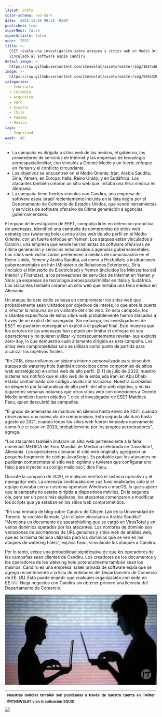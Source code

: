 ```yaml
---
layout: posts
color-schema: red-dark
date: '2021-11-29 09:50 -0500'
published: true
superNews: false
superArticle: false
year: '2021'
title: >-
  ESET revela una investigación sobre ataques a sitios web en Medio Oriente
  vinculado al software espía Candiru
detail-image: >-
  https://raw.githubusercontent.com/itnewslat/assets/master/img/1024x680/Ciberatacantes-g.jpg
image: >-
  https://raw.githubusercontent.com/itnewslat/assets/master/img/540x320/Ciberatacantes-p.jpg
categories:
  - Venezuela
  - Colombia
  - Argentina
  - Perú
  - Ecuador
  - Chile
  - Panama
  - Mexico
tags:
  - Seguridad
week: '48'
---
```

- La campaña es dirigida a sitios web de los medios, el gobierno, los proveedores de servicios de Internet y las empresas de tecnología aeroespacial/militar, con vínculos a Oriente Medio y un fuerte enfoque en Yemen y el conflicto circundante.
- Los objetivos se encuentran en el Medio Oriente: Irán, Arabia Saudita, Siria, Yemen; en Europa: Italia, Reino Unido; y en Sudáfrica. Los atacantes también crearon un sitio web que imitaba una feria médica en Alemania.
- La campaña tiene fuertes vínculos con Candiru, una empresa de software espía israelí recientemente incluida en la lista negra por el Departamento de Comercio de Estados Unidos, que vende herramientas y servicios de software ofensivo de última generación a agencias gubernamentales.


El equipo de investigación de ESET, compañía líder en detección proactiva de amenazas, identificó una campaña de compromiso de sitios web estratégicos (watering hole) contra sitios web de alto perfil en el Medio Oriente, con un fuerte enfoque en Yemen. Los ataques están vinculados a Candiru, una empresa que vende herramientas de software ofensivas de última generación y servicios relacionados a agencias gubernamentales. Los sitios web victimizados pertenecen a medios de comunicación en el Reino Unido, Yemen y Arabia Saudita, así como a Hezbollah; a instituciones gubernamentales en Irán (Ministerio de Relaciones Exteriores), Siria (incluido el Ministerio de Electricidad) y Yemen (incluidos los Ministerios del Interior y Finanzas); a los proveedores de servicios de Internet en Yemen y Siria; ya empresas de tecnología aeroespacial/militar en Italia y Sudáfrica. Los atacantes también crearon un sitio web que imitaba una feria médica en Alemania.

Un ataque de este estilo se basa en comprometer los sitios web que probablemente sean visitados por objetivos de interés, lo que abre la puerta a infectar la máquina de un visitante del sitio web. En esta campaña, los visitantes específicos de estos sitios web probablemente fueron atacados a través de un exploit del navegador. Sin embargo, los investigadores de ESET no pudieron conseguir un exploit o el payload final. Esto muestra que los actores de las amenazas han optado por limitar el enfoque de sus operaciones y no quieren utilizar -y consecuentemente revelar- sus exploits zero-day, lo que demuestra cuán altamente dirigida es esta campaña. Los sitios web comprometidos solo se utilizan como punto de partida para alcanzar los objetivos finales.

“En 2018, desarrollamos un sistema interno personalizado para descubrir ataques de watering hole (también conocidos como compromiso de sitios web estratégicos) en sitios web de alto perfil.  El 11 de julio de 2020, nuestro sistema nos notificó que el sitio web de la embajada iraní en Abu Dhabi estaba contaminado con código JavaScript malicioso. Nuestra curiosidad se despertó por la naturaleza de alto perfil del sitio web objetivo, y en las siguientes semanas notamos que otros sitios web con conexiones a Oriente Medio también fueron objetivo ”, dice el investigador de ESET Matthieu Faou, quien descubrió las campañas.

“El grupo de amenazas se mantuvo en silencio hasta enero de 2021, cuando observamos una nueva ola de compromisos. Esta segunda ola duró hasta agosto de 2021, cuando todos los sitios web fueron limpiados nuevamente como fue el caso en 2020, probablemente por los propios perpetradores”, agrega.

“Los atacantes también imitaron un sitio web perteneciente a la feria comercial MEDICA del Foro Mundial de Medicina celebrada en Düsseldorf, Alemania. Los operadores clonaron el sitio web original y agregaron un pequeño fragmento de código JavaScript. Es probable que los atacantes no pudieran comprometer el sitio web legítimo y tuvieran que configurar uno falso para inyectar su código malicioso”, dice Faou.

Durante la campaña de 2020, el malware verificó el sistema operativo y el navegador web. La amenaza continuaba con sus funcionalidades solo si el equipo contaba con un sistema operativo Windows o macOS, lo que sugiere que la campaña no estaba dirigida a dispositivos móviles. En la segunda ola, para ser un poco más sigilosos, los atacantes comenzaron a modificar los scripts que ya estaban en los sitios web comprometidos.

“En una entrada de blog sobre Candiru de Citizen Lab en la Universidad de Toronto, la sección llamada '¿Un clúster vinculado a Arabia Saudita? 'Menciona un documento de spearphishing que se cargó en VirusTotal y en varios dominios operados por los atacantes. Los nombres de dominio son variaciones de acortadores de URL genuinos y sitios web de análisis web, que es la misma técnica utilizada para los dominios que se ven en los ataques de watering holes”, explica Faou, vinculando los ataques a Candiru.

Por lo tanto, existe una probabilidad significativa de que los operadores de las campañas sean clientes de Candiru. Los creadores de los documentos y los operadores de los watering hole potencialmente también sean los mismos. Candiru es una empresa israelí privada de software espía que se agregó recientemente a la lista de entidades del Departamento de Comercio de EE. UU. Esto puede impedir que cualquier organización con sede en EE.UU. Haga negocios con Candiru sin obtener primero una licencia del Departamento de Comercio.

![](https://raw.githubusercontent.com/itnewslat/assets/master/img/540x320/Ciberatacantes-p.jpg)

<table style="height: 42px;" width="569">
<tbody>
<tr>
<td style="text-align: justify;"><sub><strong>Nuestras noticias también son publicadas a través de nuestra cuenta en Twitter <a href="https://twitter.com/itnewslat?lang=es">@ITNEWSLAT</a> y en la aplicación <a href="https://squidapp.co/en/">SQUID</a></strong></sub></td>
</tr>
</tbody>
</table>

<img src="https://tracker.metricool.com/c3po.jpg?hash=56f88a41e39ab42c063cc51676587a04"/>